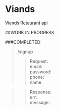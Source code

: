 # Viands
Viands Retaurant api

##WORK IN PROGRESS

###COMPLETED:

>/signup
>>Request:  
  email:  
  password:  
  phone:  
  name:  
  
>>Response:  
  err:  
  message:  
